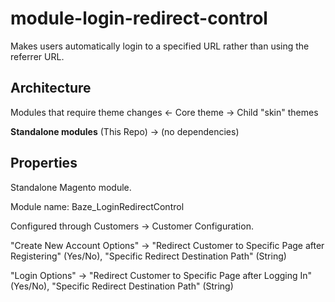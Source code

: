# module-login-redirect-control
Makes users automatically login to a specified URL rather than using the referrer URL.


## Architecture
Modules that require theme changes <- Core theme -> Child "skin" themes

**Standalone modules** (This Repo) -> (no dependencies)

## Properties
Standalone Magento module.

Module name: Baze_LoginRedirectControl

Configured through Customers -> Customer Configuration.

"Create New Account Options" -> "Redirect Customer to Specific Page after Registering" (Yes/No), "Specific Redirect Destination Path" (String)

"Login Options" -> "Redirect Customer to Specific Page after Logging In" (Yes/No), "Specific Redirect Destination Path" (String)
